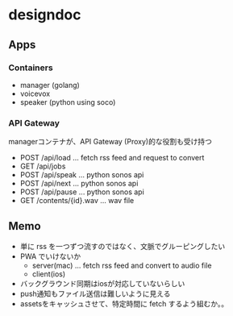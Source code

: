 # designdoc

## Apps
### Containers
- manager (golang)
- voicevox
- speaker (python using soco)

### API Gateway
managerコンテナが、API Gateway (Proxy)的な役割も受け持つ
- POST /api/load ... fetch rss feed and request to convert
- GET /api/jobs
- POST /api/speak ... python sonos api
- POST /api/next ... python sonos api
- POST /api/pause ... python sonos api
- GET /contents/{id}.wav ... wav file

## Memo
- 単に rss を一つずつ流すのではなく、文脈でグルーピングしたい
- PWA でいけないか
  - server(mac) ... fetch rss feed and convert to audio file
  - client(ios)
- バックグラウンド同期はiosが対応していないらしい
- push通知もファイル送信は難しいように見える
- assetsをキャッシュさせて、特定時間に fetch するよう組むか。。